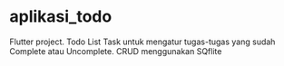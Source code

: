 # aplikasi_todo

Flutter project. Todo List Task untuk mengatur tugas-tugas yang sudah Complete atau Uncomplete. CRUD menggunakan SQflite
